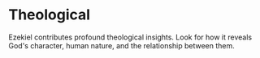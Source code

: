 # Theological

Ezekiel contributes profound theological insights. Look for how it reveals God's character, human nature, and the relationship between them.

